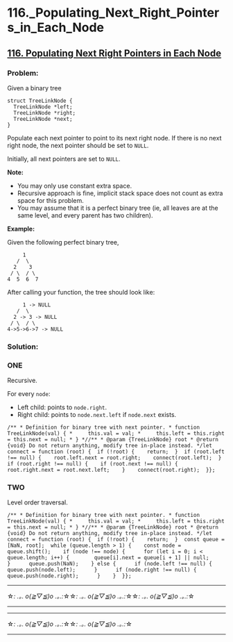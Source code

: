 # 116.\_Populating_Next_Right_Pointers_in_Each_Node

## [116. Populating Next Right Pointers in Each Node](https://leetcode.com/problems/populating-next-right-pointers-in-each-node/description/)

### Problem:

Given a binary tree

```
struct TreeLinkNode {
  TreeLinkNode *left;
  TreeLinkNode *right;
  TreeLinkNode *next;
}

```

Populate each next pointer to point to its next right node. If there is no next right node, the next pointer should be set to `NULL`.

Initially, all next pointers are set to `NULL`.

**Note:**

- You may only use constant extra space.
- Recursive approach is fine, implicit stack space does not count as extra space for this problem.
- You may assume that it is a perfect binary tree (ie, all leaves are at the same level, and every parent has two children).

**Example:**

Given the following perfect binary tree,

```
     1
   /  \
  2    3
 / \  / \
4  5  6  7

```

After calling your function, the tree should look like:

```
     1 -> NULL
   /  \
  2 -> 3 -> NULL
 / \  / \
4->5->6->7 -> NULL

```

### Solution:

### ONE

Recursive.

For every `node`:

- Left child: points to `node.right`.
- Right child: points to `node.next.left` if `node.next` exists.

```
/** * Definition for binary tree with next pointer. * function TreeLinkNode(val) { *     this.val = val; *     this.left = this.right = this.next = null; * } *//** * @param {TreeLinkNode} root * @return {void} Do not return anything, modify tree in-place instead. */let connect = function (root) {  if (!root) {    return;  }  if (root.left !== null) {    root.left.next = root.right;    connect(root.left);  }  if (root.right !== null) {    if (root.next !== null) {      root.right.next = root.next.left;    }    connect(root.right);  }};
```

### TWO

Level order traversal.

```
/** * Definition for binary tree with next pointer. * function TreeLinkNode(val) { *     this.val = val; *     this.left = this.right = this.next = null; * } *//** * @param {TreeLinkNode} root * @return {void} Do not return anything, modify tree in-place instead. */let connect = function (root) {  if (!root) {    return;  }  const queue = [NaN, root];  while (queue.length > 1) {    const node = queue.shift();    if (node !== node) {      for (let i = 0; i < queue.length; i++) {        queue[i].next = queue[i + 1] || null;      }      queue.push(NaN);    } else {      if (node.left !== null) {        queue.push(node.left);      }      if (node.right !== null) {        queue.push(node.right);      }    }  }};
```

---

☆*: .｡. o(≧▽≦)o .｡.:*☆☆*: .｡. o(≧▽≦)o .｡.:*☆☆*: .｡. o(≧▽≦)o .｡.:*☆

---

---

☆*: .｡. o(≧▽≦)o .｡.:*☆☆*: .｡. o(≧▽≦)o .｡.:*☆

---
